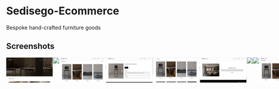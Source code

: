 # Sedisego-Ecommerce

Bespoke hand-crafted furniture goods

## Screenshots

<div style="display:flex;" >
<img src="/sedisego-ecommerce/Screenshots/1.png" width="25%" >
<img src="/sedisego-ecommerce/Screenshots/2.png" width="25%" >
<img src="/sedisego-ecommerce/Screenshots/3.png" width="25%" >
<img src="/sedisego-ecommerce/Screenshots/12.png" width="25%" >
<img src="/sedisego-ecommerce/Screenshots/4.png" width="25%" >
<img src="/sedisego-ecommerce/Screenshots/5.png" width="25%" >
<img src="/sedisego-ecommerce/Screenshots/6.png" width="25%" >
<img src="/sedisego-ecommerce/Screenshots/6.png" width="25%" >
<img src="/sedisego-ecommerce/Screenshots/7.png" width="25%" >
<img src="/sedisego-ecommerce/Screenshots/8.png" width="25%" >
<img src="/sedisego-ecommerce/Screenshots/8.png" width="25%" >
<img src="/sedisego-ecommerce/Screenshots/9.png" width="25%" >
<img src="/sedisego-ecommerce/Screenshots/10.png" width="25%" >
<img src="/sedisego-ecommerce/Screenshots/11.png" width="25%" >

</div>
